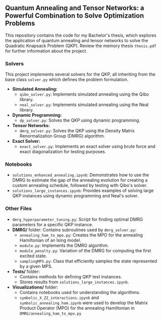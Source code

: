 ## Quantum Annealing and Tensor Networks: a Powerful Combination to Solve Optimization Problems

This repository contains the code for my Bachelor's thesis, which explores the application of quantum annealing and tensor networks to solve the Quadratic Knapsack Problem (QKP). Review the memory thesis `thesis.pdf` for further information about the project.

### Solvers

This project implements several solvers for the QKP, all inheriting from the base class `solver.py` which defines the problem formulation. 

- **Simulated Annealing:**
    - `qibo_solver.py`: Implements simulated annealing using the Qibo library.
    - `neal_solver.py`: Implements simulated annealing using the Neal library.
- **Dynamic Programming:**
    - `dp_solver.py`: Solves the QKP using dynamic programming.
- **Tensor Networks:**
    - `dmrg_solver.py`: Solves the QKP using the Density Matrix Renormalization Group (DMRG) algorithm.
- **Exact Solver:**
    - `exact_solver.py`: Implements an exact solver using brute force and exact diagonalization for testing purposes.

### Notebooks

- `solutions_enhanced_annealing.ipynb`: Demonstrates how to use the DMRG to estimate the gap of the annealing evolution for creating a custom annealing schedule, followed by testing with Qibo's solver.
- `solutions_large_instances.ipynb`: Provides examples of solving large QKP instances using dynamic programming and Neal's solver.

### Other Files

- `dmrg_hyperparameter_tuning.py`: Script for finding optimal DMRG parameters for a specific QKP instance.
- **DMRG/** folder: Contains subroutines used by `dmrg_solver.py`:
    - `annealing_ham_to_mpo.py`: Creates the MPO for the annealing Hamiltonian of an Ising model.
    - `module.py`: Implements the DMRG algorithm.
    - `module_penalty.py`: Variation of the DMRG for computing the first excited state.
    - `samplingMPS.py`: Class that efficiently samples the state represented by a given MPS.
- **Tests/** folder:
    - Contains methods for defining QKP test instances. 
    - Stores results from `solutions_large_instances.ipynb`.
- **Visualizations/** folder:
    - Contains notebooks used for understanding the algorithms.
    - `symbolic_X_ZZ_interactions.ipynb` and `symbolic_annealing_ham.ipynb` were used to develop the Matrix Product Operator (MPO) for the annealing Hamiltonian in `DMRG/annealing_ham_to_mpo.py`
